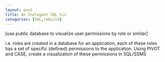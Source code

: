 ```yaml
---
layout: post
title: An Inelegant SQL Viz
categories: [SQL,rebuild]
---
```


[use public database to visualize user permissions by role or similar]

i.e. roles are created in a database for an application, each of these roles has a set of specific (defined) permissions to the application. Using PIVOT and CASE, create a visualization of these permissions in SQL/SSMS
